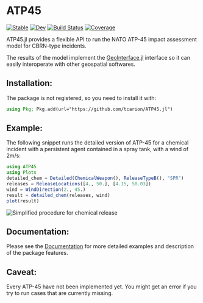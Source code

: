 # ATP45

[![Stable](https://img.shields.io/badge/docs-stable-blue.svg)](https://tcarion.github.io/ATP45.jl/stable/)
[![Dev](https://img.shields.io/badge/docs-dev-blue.svg)](https://tcarion.github.io/ATP45.jl/dev/)
[![Build Status](https://github.com/tcarion/ATP45.jl/actions/workflows/CI.yml/badge.svg?branch=main)](https://github.com/tcarion/ATP45.jl/actions/workflows/CI.yml?query=branch%3Amain)
[![Coverage](https://codecov.io/gh/tcarion/ATP45.jl/branch/main/graph/badge.svg)](https://codecov.io/gh/tcarion/ATP45.jl)

ATP45.jl provides a flexible API to run the NATO ATP-45 impact assessment model for CBRN-type incidents.

The results of the model implement the [GeoInterface.jl](https://github.com/JuliaGeo/GeoInterface.jl) interface so it can easily interoperate with other geospatial softwares.

## Installation:
The package is not registered, so you need to install it with:
```julia
using Pkg; Pkg.add(url="https://github.com/tcarion/ATP45.jl")
```
## Example:
The following snippet runs the detailed version of ATP-45 for a chemical incident with a persistent agent contained in a spray tank, with a wind of 2m/s:

```julia
using ATP45
using Plots
detailed_chem = Detailed(ChemicalWeapon(), ReleaseTypeB(), "SPR")
releases = ReleaseLocations([4., 50.], [4.15, 50.03])
wind = WindDirection(2., 45.)
result = detailed_chem(releases, wind)
plot(result)
```

![Simplified procedure for chemical release](https://tcarion.github.io/ATP45.jl/dev/example.png)

## Documentation:
Please see the [Documentation](https://tcarion.github.io/ATP45.jl/dev/) for more detailed examples and description of the package features.

## Caveat:
Every ATP-45 have not been implemented yet. You might get an error if you try to run cases that are currently missing.
